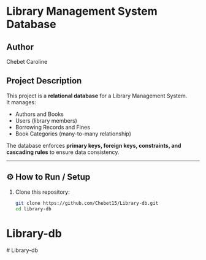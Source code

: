 #  Library Management System Database

##  Author
Chebet Caroline

##  Project Description
This project is a **relational database** for a Library Management System.  
It manages:
- Authors and Books
- Users (library members)
- Borrowing Records and Fines
- Book Categories (many-to-many relationship)

The database enforces **primary keys, foreign keys, constraints, and cascading rules** to ensure data consistency.

---

## ⚙️ How to Run / Setup
1. Clone this repository:
   ```bash
   git clone https://github.com/Chebet15/Library-db.git
   cd library-db
# Library-db
#   L i b r a r y - d b  
 